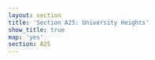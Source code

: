 ```yaml
---
layout: section
title: 'Section A25: University Heights'
show_title: true
map: 'yes'
section: A25
---
```

